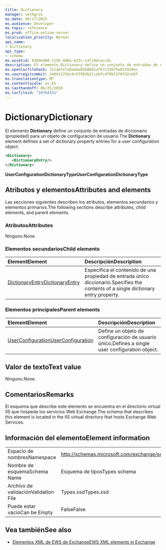 ```yaml
---
title: Dictionary
manager: sethgros
ms.date: 09/17/2015
ms.audience: Developer
ms.topic: reference
ms.prod: office-online-server
localization_priority: Normal
api_name:
- Dictionary
api_type:
- schema
ms.assetid: 8309e468-115b-4d6e-b33c-c4719dcecc4c
description: El elemento Dictionary define un conjunto de entradas de diccionario (propiedad) para un objeto de configuración de usuario.
ms.openlocfilehash: 151abfe7a9a9ae05b8b61af87c33675e025920ec
ms.sourcegitcommit: 34041125dc8c5f993b21cebfc4f8b72f0fd2cb6f
ms.translationtype: MT
ms.contentlocale: es-ES
ms.lasthandoff: 06/25/2018
ms.locfileid: "19764151"
---
```

# <a name="dictionary"></a><span data-ttu-id="d29d8-103">Dictionary</span><span class="sxs-lookup"><span data-stu-id="d29d8-103">Dictionary</span></span>

<span data-ttu-id="d29d8-104">El elemento **Dictionary** define un conjunto de entradas de diccionario (propiedad) para un objeto de configuración de usuario.</span><span class="sxs-lookup"><span data-stu-id="d29d8-104">The **Dictionary** element defines a set of dictionary property entries for a user configuration object.</span></span> 
  
```xml
<Dictionary>
   <DictionaryEntry/>
</Dictionary>
```

 <span data-ttu-id="d29d8-105">**UserConfigurationDictionaryType**</span><span class="sxs-lookup"><span data-stu-id="d29d8-105">**UserConfigurationDictionaryType**</span></span>
## <a name="attributes-and-elements"></a><span data-ttu-id="d29d8-106">Atributos y elementos</span><span class="sxs-lookup"><span data-stu-id="d29d8-106">Attributes and elements</span></span>

<span data-ttu-id="d29d8-107">Las secciones siguientes describen los atributos, elementos secundarios y elementos primarios.</span><span class="sxs-lookup"><span data-stu-id="d29d8-107">The following sections describe attributes, child elements, and parent elements.</span></span>
  
### <a name="attributes"></a><span data-ttu-id="d29d8-108">Atributos</span><span class="sxs-lookup"><span data-stu-id="d29d8-108">Attributes</span></span>

<span data-ttu-id="d29d8-109">Ninguno.</span><span class="sxs-lookup"><span data-stu-id="d29d8-109">None.</span></span>
  
### <a name="child-elements"></a><span data-ttu-id="d29d8-110">Elementos secundarios</span><span class="sxs-lookup"><span data-stu-id="d29d8-110">Child elements</span></span>

|<span data-ttu-id="d29d8-111">**Element**</span><span class="sxs-lookup"><span data-stu-id="d29d8-111">**Element**</span></span>|<span data-ttu-id="d29d8-112">**Descripción**</span><span class="sxs-lookup"><span data-stu-id="d29d8-112">**Description**</span></span>|
|:-----|:-----|
|[<span data-ttu-id="d29d8-113">DictionaryEntry</span><span class="sxs-lookup"><span data-stu-id="d29d8-113">DictionaryEntry</span></span>](dictionaryentry.md) <br/> |<span data-ttu-id="d29d8-114">Especifica el contenido de una propiedad de entrada único diccionario.</span><span class="sxs-lookup"><span data-stu-id="d29d8-114">Specifies the contents of a single dictionary entry property.</span></span>  <br/> |
   
### <a name="parent-elements"></a><span data-ttu-id="d29d8-115">Elementos principales</span><span class="sxs-lookup"><span data-stu-id="d29d8-115">Parent elements</span></span>

|<span data-ttu-id="d29d8-116">**Element**</span><span class="sxs-lookup"><span data-stu-id="d29d8-116">**Element**</span></span>|<span data-ttu-id="d29d8-117">**Descripción**</span><span class="sxs-lookup"><span data-stu-id="d29d8-117">**Description**</span></span>|
|:-----|:-----|
|[<span data-ttu-id="d29d8-118">UserConfiguration</span><span class="sxs-lookup"><span data-stu-id="d29d8-118">UserConfiguration</span></span>](userconfiguration.md) <br/> |<span data-ttu-id="d29d8-119">Define un objeto de configuración de usuario único.</span><span class="sxs-lookup"><span data-stu-id="d29d8-119">Defines a single user configuration object.</span></span>  <br/> |
   
## <a name="text-value"></a><span data-ttu-id="d29d8-120">Valor de texto</span><span class="sxs-lookup"><span data-stu-id="d29d8-120">Text value</span></span>

<span data-ttu-id="d29d8-121">Ninguno.</span><span class="sxs-lookup"><span data-stu-id="d29d8-121">None.</span></span>
  
## <a name="remarks"></a><span data-ttu-id="d29d8-122">Comentarios</span><span class="sxs-lookup"><span data-stu-id="d29d8-122">Remarks</span></span>

<span data-ttu-id="d29d8-123">El esquema que describe este elemento se encuentra en el directorio virtual IIS que hospeda los servicios Web Exchange.</span><span class="sxs-lookup"><span data-stu-id="d29d8-123">The schema that describes this element is located in the IIS virtual directory that hosts Exchange Web Services.</span></span>
  
## <a name="element-information"></a><span data-ttu-id="d29d8-124">Información del elemento</span><span class="sxs-lookup"><span data-stu-id="d29d8-124">Element information</span></span>

|||
|:-----|:-----|
|<span data-ttu-id="d29d8-125">Espacio de nombres</span><span class="sxs-lookup"><span data-stu-id="d29d8-125">Namespace</span></span>  <br/> |http://schemas.microsoft.com/exchange/services/2006/types  <br/> |
|<span data-ttu-id="d29d8-126">Nombre de esquema</span><span class="sxs-lookup"><span data-stu-id="d29d8-126">Schema Name</span></span>  <br/> |<span data-ttu-id="d29d8-127">Esquema de tipos</span><span class="sxs-lookup"><span data-stu-id="d29d8-127">Types schema</span></span>  <br/> |
|<span data-ttu-id="d29d8-128">Archivo de validación</span><span class="sxs-lookup"><span data-stu-id="d29d8-128">Validation File</span></span>  <br/> |<span data-ttu-id="d29d8-129">Types.xsd</span><span class="sxs-lookup"><span data-stu-id="d29d8-129">Types.xsd</span></span>  <br/> |
|<span data-ttu-id="d29d8-130">Puede estar vacío</span><span class="sxs-lookup"><span data-stu-id="d29d8-130">Can be Empty</span></span>  <br/> |<span data-ttu-id="d29d8-131">False</span><span class="sxs-lookup"><span data-stu-id="d29d8-131">False</span></span>  <br/> |
   
## <a name="see-also"></a><span data-ttu-id="d29d8-132">Vea también</span><span class="sxs-lookup"><span data-stu-id="d29d8-132">See also</span></span>

- [<span data-ttu-id="d29d8-133">Elementos XML de EWS de Exchange</span><span class="sxs-lookup"><span data-stu-id="d29d8-133">EWS XML elements in Exchange</span></span>](ews-xml-elements-in-exchange.md)

